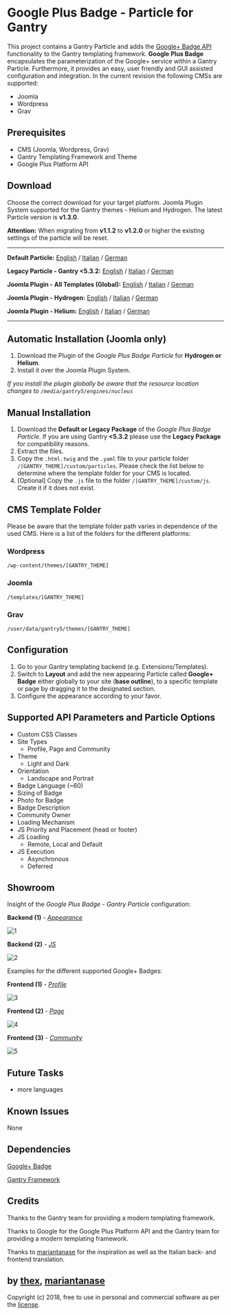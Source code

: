 # Google Plus Badge - Particle for Gantry
This project contains a Gantry Particle and adds the [Google+ Badge API](https://developers.google.com/+/web/badge/) functionality to the Gantry templating framework. **Google Plus Badge** encapsulates the parameterization of the Google+ service within a Gantry Particle. Furthermore, it provides an easy, user friendly and GUI assisted configuration and integration. In the current revision the following CMSs are supported:
* Joomla
* Wordpress
* Grav

## Prerequisites
* CMS (Joomla, Wordpress, Grav)
* Gantry Templating Framework and Theme
* Google Plus Platform API

## Download
Choose the correct download for your target platform. Joomla Plugin System supported for the Gantry themes - Helium and Hydrogen. The latest Particle version is **v1.3.0**.

**Attention:** When migrating from **v1.1.2** to **v1.2.0** or higher the existing settings of the particle will be reset.
___
**Default Particle:**
[English](https://github.com/thexmanxyz/Google-Plus-Badge-Gantry/releases/download/v1.3.0/gpb.particle.only.EN.v1.3.0.zip) / [Italian](https://github.com/thexmanxyz/Google-Plus-Badge-Gantry/releases/download/v1.3.0/gpb.particle.only.IT.v1.3.0.zip) / [German](https://github.com/thexmanxyz/Google-Plus-Badge-Gantry/releases/download/v1.3.0/gpb.particle.only.DE.v1.3.0.zip)

**Legacy Particle - Gantry <5.3.2:**
[English](https://github.com/thexmanxyz/Google-Plus-Badge-Gantry/releases/download/v1.3.0/gpb.particle.only.legacy.EN.v1.3.0.zip) / [Italian](https://github.com/thexmanxyz/Google-Plus-Badge-Gantry/releases/download/v1.3.0/gpb.particle.only.legacy.IT.v1.3.0.zip) / [German](https://github.com/thexmanxyz/Google-Plus-Badge-Gantry/releases/download/v1.3.0/gpb.particle.only.legacy.DE.v1.3.0.zip)

**Joomla Plugin - All Templates (Global):**
[English](https://github.com/thexmanxyz/Google-Plus-Badge-Gantry/releases/download/v1.3.0/gpb.j3.global.EN.v1.3.0.zip) / [Italian](https://github.com/thexmanxyz/Google-Plus-Badge-Gantry/releases/download/v1.3.0/gpb.j3.global.IT.v1.3.0.zip) / [German](https://github.com/thexmanxyz/Google-Plus-Badge-Gantry/releases/download/v1.3.0/gpb.j3.global.DE.v1.3.0.zip)

**Joomla Plugin - Hydrogen:**
[English](https://github.com/thexmanxyz/Google-Plus-Badge-Gantry/releases/download/v1.3.0/gpb.j3.hydrogen.EN.v1.3.0.zip) / [Italian](https://github.com/thexmanxyz/Google-Plus-Badge-Gantry/releases/download/v1.3.0/gpb.j3.hydrogen.IT.v1.3.0.zip) / [German](https://github.com/thexmanxyz/Google-Plus-Badge-Gantry/releases/download/v1.3.0/gpb.j3.hydrogen.DE.v1.3.0.zip)

**Joomla Plugin - Helium:**
[English](https://github.com/thexmanxyz/Google-Plus-Badge-Gantry/releases/download/v1.3.0/gpb.j3.helium.EN.v1.3.0.zip) / [Italian](https://github.com/thexmanxyz/Google-Plus-Badge-Gantry/releases/download/v1.3.0/gpb.j3.helium.IT.v1.3.0.zip) / [German](https://github.com/thexmanxyz/Google-Plus-Badge-Gantry/releases/download/v1.3.0/gpb.j3.helium.DE.v1.3.0.zip)
___

## Automatic Installation (Joomla only)
1. Download the Plugin of the *Google Plus Badge Particle* for **Hydrogen or Helium**.
2. Install it over the Joomla Plugin System.

*If you install the plugin globally be aware that the resource location changes to `/media/gantry5/engines/nucleus`*

## Manual Installation
1. Download the **Default or Legacy Package** of the *Google Plus Badge Particle*. If you are using Gantry **<5.3.2** please use the **Legacy Package** for compatibility reasons.
2. Extract the files.
3. Copy the `.html.twig` and the `.yaml` file to your particle folder `/[GANTRY_THEME]/custom/particles`. Please check the list below to determine where the template folder for your CMS is located.
4. [Optional] Copy the `.js` file to the folder `/[GANTRY_THEME]/custom/js`. Create it if it does not exist.

## CMS Template Folder
Please be aware that the template folder path varies in dependence of the used CMS. Here is a list of the folders for the different platforms:

### Wordpress
`/wp-content/themes/[GANTRY_THEME]`

### Joomla
`/templates/[GANTRY_THEME]`

### Grav
`/user/data/gantry5/themes/[GANTRY_THEME]`

## Configuration
1. Go to your Gantry templating backend (e.g. Extensions/Templates).
2. Switch to **Layout** and add the new appearing Particle called **Google+ Badge** either globally to your site (**base outline**), to a specific template or page by dragging it to the designated section.
3. Configure the appearance according to your favor.
 
## Supported API Parameters and Particle Options
* Custom CSS Classes
* Site Types
  * Profile, Page and Community
* Theme
  * Light and Dark
* Orientation
  * Landscape and Portrait
* Badge Language (~60)
* Sizing of Badge
* Photo for Badge
* Badge Description
* Community Owner
* Loading Mechanism
* JS Priority and Placement (head or footer)
* JS Loading
  * Remote, Local and Default
* JS Execution
  * Asynchronous
  * Deferred

## Showroom
Insight of the *Google Plus Badge - Gantry Particle* configuration:

**Backend (1)** - *[Appearance](/screenshots/backend_appearance.png)*

![1](/screenshots/backend_appearance.png)

**Backend (2)** - *[JS](/screenshots/backend_js.png)*

![2](/screenshots/backend_js.png)

Examples for the different supported Google+ Badges:

**Frontend (1)** - *[Profile](/screenshots/frontend_profile.png)*

![3](/screenshots/frontend_profile.png)

**Frontend (2)** - *[Page](/screenshots/frontend_page.png)*

![4](/screenshots/frontend_page.png)

**Frontend (3)** - *[Community](/screenshots/frontend_community.png)*

![5](/screenshots/frontend_community.png)

## Future Tasks
* more languages

## Known Issues
None

## Dependencies
[Google+ Badge](https://developers.google.com/+/web/badge/)

[Gantry Framework](http://gantry.org/)

## Credits
Thanks to the Gantry team for providing a modern templating framework.

Thanks to Google for the Google Plus Platform API and the Gantry team for providing a modern templating framework.

Thanks to [mariantanase](https://github.com/mariantanase) for the inspiration as well as the Italian back- and frontend translation.

## by [thex](https://github.com/thexmanxyz), [mariantanase](https://github.com/mariantanase)
Copyright (c) 2018, free to use in personal and commercial software as per the [license](/LICENSE.md).
